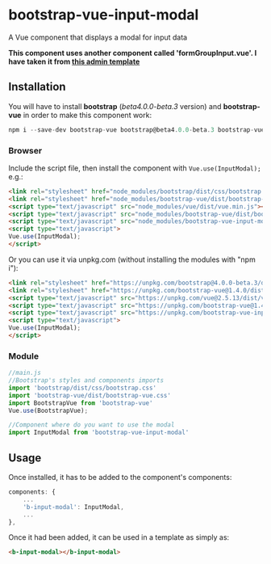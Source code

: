 # bootstrap-vue-input-modal

A Vue component that displays a modal for input data

**This component uses another component called 'formGroupInput.vue'. I have taken it from [this admin template](https://github.com/cristijora/vue-paper-dashboard)**

## Installation
You will have to install **bootstrap** (*beta4.0.0-beta.3* version) and **bootstrap-vue** in order to make this component work:
```js
npm i --save-dev bootstrap-vue bootstrap@beta4.0.0-beta.3 bootstrap-vue-input-modal
```

### Browser

Include the script file, then install the component with `Vue.use(InputModal);` e.g.:

```html
<link rel="stylesheet" href="node_modules/bootstrap/dist/css/bootstrap.css">
<link rel="stylesheet" href="node_modules/bootstrap-vue/dist/bootstrap-vue.css">
<script type="text/javascript" src="node_modules/vue/dist/vue.min.js"></script>
<script type="text/javascript" src="node_modules/bootstrap-vue/dist/bootstrap-vue.min.js"></script>
<script type="text/javascript" src="node_modules/bootstrap-vue-input-modal/dist/b-input-modal.min.js"></script>
<script type="text/javascript">
Vue.use(InputModal);
</script> 
```
Or you can use it via unpkg.com (without installing the modules with "npm i"):
```html
<link rel="stylesheet" href="https://unpkg.com/bootstrap@4.0.0-beta.3/dist/css/bootstrap.min.css">
<link rel="stylesheet" href="https://unpkg.com/bootstrap-vue@1.4.0/dist/bootstrap-vue.css">
<script type="text/javascript" src="https://unpkg.com/vue@2.5.13/dist/vue.min.js"></script>
<script type="text/javascript" src="https://unpkg.com/bootstrap-vue@1.4.0/dist/bootstrap-vue.min.js"></script>
<script type="text/javascript" src="https://unpkg.com/bootstrap-vue-input-modal@1.1.2-0/dist/b-input-modal.min.js"></script>
<script type="text/javascript">
Vue.use(InputModal);
</script> 
```

### Module

```js
//main.js
//Bootstrap's styles and components imports
import 'bootstrap/dist/css/bootstrap.css'
import 'bootstrap-vue/dist/bootstrap-vue.css'
import BootstrapVue from 'bootstrap-vue'
Vue.use(BootstrapVue);
```
```js
//Component where do you want to use the modal
import InputModal from 'bootstrap-vue-input-modal'
```

## Usage

Once installed, it has to be added to the component's components:

```js
components: {
    ...
    'b-input-modal': InputModal,
    ...
},
```
Once it had been added, it can be used in a template as simply as:

```html
<b-input-modal></b-input-modal>
```
